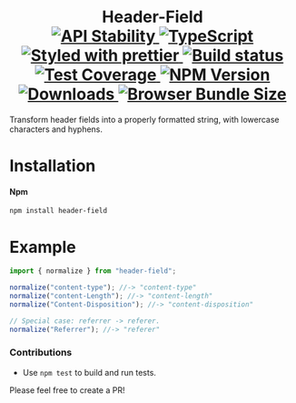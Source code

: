 <h1 align="center">
  <!-- Logo -->
  <br/>
  Header-Field
	<br/>

  <!-- Stability -->
  <a href="https://nodejs.org/api/documentation.html#documentation_stability_index">
    <img src="https://img.shields.io/badge/stability-stable-brightgreen.svg" alt="API Stability"/>
  </a>
  <!-- TypeScript -->
  <a href="http://typescriptlang.org">
    <img src="https://img.shields.io/badge/%3C%2F%3E-typescript-blue.svg" alt="TypeScript"/>
  </a>
  <!-- Prettier -->
  <a href="https://github.com/prettier/prettier">
    <img src="https://img.shields.io/badge/styled_with-prettier-ff69b4.svg" alt="Styled with prettier"/>
  </a>
  <!-- Travis build -->
  <a href="https://travis-ci.org/DylanPiercey/header-field">
  <img src="https://img.shields.io/travis/DylanPiercey/header-field.svg" alt="Build status"/>
  </a>
  <!-- Coveralls coverage -->
  <a href="https://coveralls.io/github/DylanPiercey/header-field">
    <img src="https://img.shields.io/coveralls/DylanPiercey/header-field.svg" alt="Test Coverage"/>
  </a>
  <!-- NPM version -->
  <a href="https://npmjs.org/package/header-field">
    <img src="https://img.shields.io/npm/v/header-field.svg" alt="NPM Version"/>
  </a>
  <!-- Downloads -->
  <a href="https://npmjs.org/package/header-field">
    <img src="https://img.shields.io/npm/dm/header-field.svg" alt="Downloads"/>
  </a>
  <!-- Size -->
  <a href="https://npmjs.org/package/header-field">
    <img src="https://img.shields.io/badge/size-669b-green.svg" alt="Browser Bundle Size"/>
  </a>
</h1>

Transform header fields into a properly formatted string, with lowercase characters and hyphens.

# Installation

#### Npm
```console
npm install header-field
```

# Example

```javascript
import { normalize } from "header-field";

normalize("content-type"); //-> "content-type"
normalize("content-Length"); //-> "content-length"
normalize("Content-Disposition"); //-> "content-disposition"

// Special case: referrer -> referer.
normalize("Referrer"); //-> "referer"
```

### Contributions

* Use `npm test` to build and run tests.

Please feel free to create a PR!
